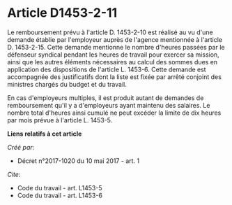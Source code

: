 # Article D1453-2-11

Le remboursement prévu à l'article D. 1453-2-10 est réalisé au vu d'une demande établie par l'employeur auprès de l'agence
mentionnée à l'article D. 1453-2-15. Cette demande mentionne le nombre d'heures passées par le défenseur syndical pendant les
heures de travail pour exercer sa mission, ainsi que les autres éléments nécessaires au calcul des sommes dues en application
des dispositions de l'article L. 1453-6. Cette demande est accompagnée des justificatifs dont la liste est fixée par arrêté
conjoint des ministres chargés du budget et du travail. 

En cas d'employeurs multiples, il est produit autant de demandes de remboursement qu'il y a d'employeurs ayant maintenu des
salaires. Le nombre total d'heures ainsi cumulé ne peut excéder la limite de dix heures par mois prévue à l'article L.
1453-5.

**Liens relatifs à cet article**

_Créé par_:

  - Décret n°2017-1020 du 10 mai 2017 - art. 1

_Cite_:

  - Code du travail - art. L1453-5
  - Code du travail - art. L1453-6
